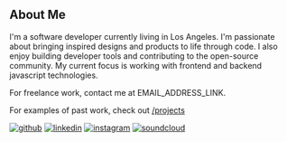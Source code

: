 ## About Me

I'm a software developer currently living in Los Angeles. I'm passionate about bringing inspired designs and products to life through code. I also enjoy building developer tools and contributing to the open-source community. My current focus is working with frontend and backend javascript technologies.

For freelance work, contact me at EMAIL_ADDRESS_LINK. 

For examples of past work, check out [/projects](/projects)

[![github](/images/github.png)][github]
[![linkedin](/images/linkedin.png)][linkedin]
[![instagram](/images/instagram.png)][instagram]
[![soundcloud](/images/soundcloud.png)][soundcloud]

[github]: https://github.com/coltonTB
[instagram]: https://instagram.com/coltontb
[linkedin]: https://www.linkedin.com/pub/colton-brown/4b/512/9a9
[soundcloud]: https://soundcloud.com/coltonbrown